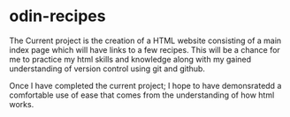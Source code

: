 # odin-recipes

The Current project is the creation of a HTML website consisting of a main 
index page which will have links to a few recipes. This will be a chance 
for me to practice my html skills and knowledge along with my gained 
understanding of version control using git and github. 

Once I have completed the current project; I hope to have demonsratedd a 
comfortable use of ease that comes from the understanding of how html 
works. 
